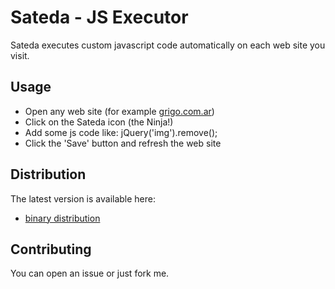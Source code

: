 Sateda - JS Executor
====================

Sateda executes custom javascript code automatically on each web site you visit.


Usage
-----

* Open any web site (for example [grigo.com.ar](http://grigo.com.ar))
* Click on the Sateda icon (the Ninja!)
* Add some js code like: jQuery('img').remove();
* Click the 'Save' button and refresh the web site


Distribution
------------

The latest version is available here:

* [binary distribution](http://bit.ly/sateda)


Contributing
------------

You can open an issue or just fork me.
